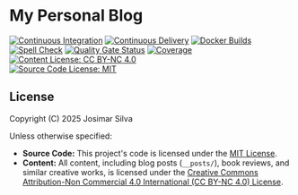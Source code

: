 # My Personal Blog
[![Continuous Integration](https://github.com/josimar-silva/blog/actions/workflows/ci.yaml/badge.svg)](https://github.com/josimar-silva/blog/actions/workflows/ci.yaml)
[![Continuous Delivery](https://github.com/josimar-silva/blog/actions/workflows/cd.yaml/badge.svg)](https://github.com/josimar-silva/blog/actions/workflows/cd.yaml)
[![Docker Builds](https://github.com/josimar-silva/blog/actions/workflows/docker.yaml/badge.svg)](https://github.com/josimar-silva/blog/actions/workflows/docker.yaml)
[![Spell Check](https://github.com/josimar-silva/blog/actions/workflows/spellcheck.yaml/badge.svg)](https://github.com/josimar-silva/blog/actions/workflows/spellcheck.yaml)
[![Quality Gate Status](https://sonarcloud.io/api/project_badges/measure?project=josimar-silva_blog&metric=alert_status&token=50ca459a4c40d5c9710c39c10d7c75a31c5a477d)](https://sonarcloud.io/summary/new_code?id=josimar-silva_blog)
[![Coverage](https://sonarcloud.io/api/project_badges/measure?project=josimar-silva/blog&metric=coverage&token=50ca459a4c40d5c9710c39c10d7c75a31c5a477d)](https://sonarcloud.io/summary/new_code?id=josimar-silva_blog)
[![Content License: CC BY-NC 4.0](https://img.shields.io/badge/Content-CC%20BY--NC%204.0-lightgrey.svg)](./LICENSE-CC-BY-NC)  
[![Source Code License: MIT](https://img.shields.io/badge/Source_Code-MIT-blue.svg)](./LICENSE-MIT)


## License
Copyright (C) 2025 Josimar Silva

Unless otherwise specified:

*   **Source Code:** This project's code is licensed under the [MIT License](https://opensource.org/licenses/MIT).
*   **Content:** All content, including blog posts (`__posts/`), book reviews, and similar creative works, is licensed under the [Creative Commons Attribution-Non Commercial 4.0 International (CC BY-NC 4.0) License](https://creativecommons.org/licenses/by-nc/4.0/).

